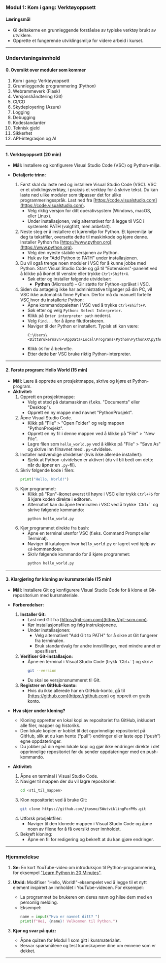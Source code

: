 
### Modul 1: Kom i gang: Verktøyoppsett

#### **Læringsmål**

- Gi deltakerne en grunnleggende forståelse av typiske verktøy brukt av utviklere.
- Opprette et fungerende utviklingsmiljø for videre arbeid i kurset.

---

### **Undervisningsinnhold**

#### **0. Oversikt over moduler som kommer**

1. Kom i gang: Verktøyoppsett
2. Grunnleggende programmering (Python)
3. Webrammeverk (Flask)
4. Versjonshåndtering (Git)
5. CI/CD
6. Skydeployering (Azure)
7. Logging
8. Debugging
9. Kodestandarder
10. Teknisk gjeld
11. Sikkerhet
12. API-integrasjon og AI

---

#### **1. Verktøyoppsett (20 min)**

- **Mål:** Installere og konfigurere Visual Studio Code (VSC) og Python-miljø.

- **Detaljerte trinn:**

  1. Først skal du laste ned og installere Visual Studio Code (VSC). VSC er et utviklingsverktøy, i praksis et verktøy for å skrive tekst. Du kan laste ned ulike moduler som tilpasser det for ulike programmeringsspråk. Last ned fra [https://code.visualstudio.com](https://code.visualstudio.com).
     - Velg riktig versjon for ditt operativsystem (Windows, macOS, eller Linux).
     - Under installasjonen, velg alternativet for å legge til VSC i systemets PATH (valgfritt, men anbefalt).
  2. Neste steg er å installere et kjøremiljø for Python. Et kjøremiljø lar deg ta tekstfiler, oversette dette til maskinkode og kjøre denne. Installer Python fra [https://www.python.org](https://www.python.org).
     - Velg den nyeste stabile versjonen av Python.
     - Huk av for "Add Python to PATH" under installasjonen.
  3. Du vil også trenge noen moduler i VSC for å kunne jobbe med Python. Start Visual Studio Code og gå til "Extensions"-panelet ved å klikke på ikonet til venstre eller trykke `Ctrl+Shift+X`.
     - Søk etter og installer følgende utvidelser:
       - **Python** (Microsoft) – Gir støtte for Python-språket i VSC.
  4. Siden du antagelig ikke har administrative tilganger på din PC, vil VSC ikke automatisk finne Python. Derfor må du manuelt fortelle VSC hvor du installerte Python:
     - Åpne kommandopaletten i VSC ved å trykke `Ctrl+Shift+P`.
     - Søk etter og velg `Python: Select Interpreter`.
     - Klikk på `Enter interpreter path` nederst.
     - Velg `Find...` for å åpne filutforskeren.
     - Naviger til der Python er installert. Typisk sti kan være:
       ```
       C:\Users\<DittBrukernavn>\AppData\Local\Programs\Python\PythonXX\python.exe
       ```
     - Klikk `OK` for å bekrefte.
     - Etter dette bør VSC bruke riktig Python-interpreter.

---

#### **2. Første program: Hello World (15 min)**

- **Mål:** Lære å opprette en prosjektmappe, skrive og kjøre et Python-program.
- **Aktivitet:**
  1. Opprett en prosjektmappe:
     - Velg et sted på datamaskinen (f.eks. "Documents" eller "Desktop").
     - Opprett en ny mappe med navnet "PythonProsjekt".
  2. Åpne Visual Studio Code.
     - Klikk på "File" > "Open Folder" og velg mappen "PythonProsjekt".
     - Opprett en ny fil i denne mappen ved å klikke på "File" > "New File".
     - Lagre filen som `hello_world.py` ved å klikke på "File" > "Save As" og skrive inn filnavnet med `.py`-utvidelse.
  3. Installer nødvendige utvidelser (hvis ikke allerede installert):
     - Sjekk at Python-utvidelsen er aktivert (du vil bli bedt om dette når du åpner en `.py`-fil).
  4. Skriv følgende kode i filen:
     ```python
     print("Hello, World!")
     ```
  5. Kjør programmet:
     - Klikk på "Run"-ikonet øverst til høyre i VSC eller trykk `Ctrl+F5` for å kjøre koden direkte i editoren.
     - Alternativt kan du åpne terminalen i VSC ved å trykke \`Ctrl+\`\` og skrive følgende kommando:
       ```bash
       python hello_world.py
       ```
  6. Kjør programmet direkte fra bash:
     - Åpne en terminal utenfor VSC (f.eks. Command Prompt eller Terminal).
     - Naviger til katalogen hvor `hello_world.py` er lagret ved hjelp av `cd`-kommandoen.
     - Skriv følgende kommando for å kjøre programmet:
       ```bash
       python hello_world.py
       ```

---

#### **3. Klargjøring for kloning av kursmateriale (15 min)**

- **Mål:** Installere Git og konfigurere Visual Studio Code for å klone et Git-repositorium med kursmateriale.

- **Forberedelser:**

  1. **Installer Git:**
     - Last ned Git fra [https://git-scm.com](https://git-scm.com).
     - Kør installasjonsfilen og følg instruksjonene.
     - Under installasjonen:
       - Velg alternativet "Add Git to PATH" for å sikre at Git fungerer fra terminalen.
       - Bruk standardvalg for andre innstillinger, med mindre annet er spesifisert.
  2. **Verifiser Git-installasjon:**
     - Åpne en terminal i Visual Studio Code (trykk \`Ctrl+\`\`) og skriv:
       ```bash
       git --version
       ```
     - Du skal se versjonsnummeret til Git.
  3. **Registrer en GitHub-konto:**
     - Hvis du ikke allerede har en GitHub-konto, gå til [https://github.com](https://github.com) og opprett en gratis konto.

- **Hva skjer under kloning?**

  - Kloning oppretter en lokal kopi av repositoriet fra GitHub, inkludert alle filer, mapper og historikk.
  - Den lokale kopien er koblet til det opprinnelige repositoriet på GitHub, slik at du kan hente (“pull”) endringer eller laste opp (“push”) egne oppdateringer.
  - Du jobber på din egen lokale kopi og gjør ikke endringer direkte i det opprinnelige repositoriet før du sender oppdateringer med en push-kommando.

- **Aktivitet:**

  1. Åpne en terminal i Visual Studio Code.
  2. Naviger til mappen der du vil lagre repositoriet:
     ```bash
     cd <sti_til_mappen>
     ```
  3. Klon repositoriet ved å bruke Git:
     ```bash
     git clone https://github.com/jkosmo/SWutviklingForPMs.git
     ```
  4. Utforsk prosjektfiler:
     - Naviger til den klonede mappen i Visual Studio Code og åpne noen av filene for å få oversikt over innholdet.
  5. Bekreft kloning:
     - Åpne en fil for redigering og bekreft at du kan gjøre endringer.

---

### **Hjemmelekse**

1. **Se:** En kort YouTube-video om introduksjon til Python-programmering, for eksempel ["Learn Python in 20 Minutes"](https://www.youtube.com/watch?v=8DvywoWv6fI).

2. **Utvid:** Modifiser "Hello, World!"-eksempelet ved å legge til et nytt element inspirert av innholdet i YouTube-videoen. For eksempel:

   - La programmet be brukeren om deres navn og hilse dem med en personlig melding.
   - Eksempel:
     ```python
     name = input("Hva er navnet ditt? ")
     print(f"Hei, {name}! Velkommen til Python.")
     ```

3. **Kjør og svar på quiz:**

   - Åpne quizen for Modul 1 som gitt i kursmaterialet.
   - Besvar spørsmålene og test kunnskapene dine om emnene som er dekket.

---
